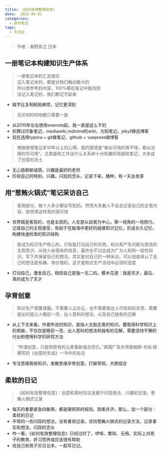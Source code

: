 ```yaml
---
title: 《如何有效整理信息》
date:  2021-09-01
categories:
  - 读书笔记
tags:
  - 方法论
---
```


> 作者：奥野宣之 日本   

## 一册笔记本构建知识生产体系

> 一册笔记本的汇总效应   
  记入笔记本的，都是对我们触动极大的   
  所以想参考的内容，100%都在笔记中能找到   
  没记入笔记的，我们都记不起来
- 敲字比复制粘贴麻烦，记忆更深刻

> 无论何时何地都只需要一册
- 从2010年左右使用onenote起，我一直是这么干的
- 折腾过印象笔记，mediawiki,redmine的wiki，为知笔记，jekyll静态博客
- 现在选择typora + git做笔记，github + vuepress做博客

> 根据使用笔记本10年以上的心得，我的感悟是“看似可用的用不得，看似没用的尽可用”。尤其是和工作没什么关系却十分有趣的简报和笔记，大多成了创意的沃土
- 无心插柳柳成荫，兴趣是最好的老师
- 珍视自己的特别，兴趣，闪现的念头，记录下来，播种，有一天会发芽

## 用“葱鲔火锅式”笔记采访自己
> 客观部分，每个人多少都会写到的。然而大多数人不会去记录自己的主管内容，我觉得这样真的很可惜
- 世界既是客观的，也是主观的。人生是以自我为中心，第一视角的一场旅行。记录自己的主观感受，有助于在脑海中更好的链接知识记忆，形成长久记忆，构建快速检索的知识结构

> 能成为知识生产核心的，只有能打动自己的东西，和对其产生问题与想法的主观意识。从他人处得来的信息，最终也不过会成为广为人知的一般性知识。写下并保留自己的想法，其实是对自己的一种采访。可以说是承认了自己的想法是有趣、有价值的，这才是知识生产活动中必须的态度
- 打动自己，激发自己。相信自己是独一无二的。樱木花道：我是天才。最后，真的成为了天才

## 孕育创意
> 知识生产需要琢磨。不需要人云亦云，也不需要表达人尽皆知的东西，需要提出的是让人眼前一亮、出人意料的想法，以及自己独有的见解
- 从上下文来看，作者所说的知识，是指人文励志类的知识。要取得科学知识上的突破，不仅仅是眼前一亮、出人意料的想法和独有的见解，需要坚持不懈的付出和使用科学的研究方法

> “所谓创意，只是把原有的元素重新组合而已。”美国广告大师詹姆斯·韦伯·扬撰写的《创意的生成》一书中的名句
- 专注思维吸收知识，发散思维孕育创意。打破常规，大胆组合

## 柔软的日记

> 《如何有效整理信息》：创意和素材往往发掘于闪现观点、兴趣的记录。葱鲔火锅式记录
- 每天的重要紧急四象限，都是硬邦邦的规则。刚柔并济，那么，加一个部分：柔软的日记
- 平常的一些闪现的想法，没有重视记录。坚持葱鲔火锅式的记录方法，记录事实和想法，闪现的念头
- 咋一看，《如何有效整理信息》已经过时了，啰嗦、繁琐、无用。实际上对孩子的教育、好习惯养成应该很有帮助
- 给自己和孩子买日记本，一起写日记。





